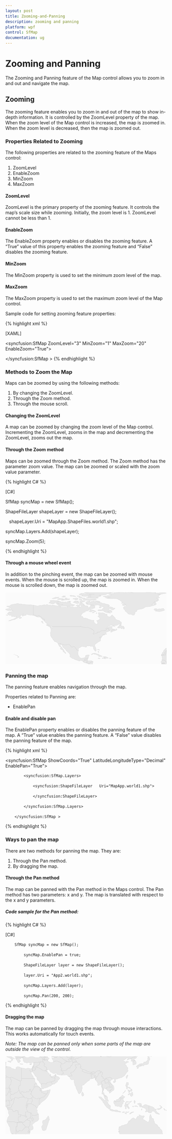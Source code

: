 ```yaml
---
layout: post
title: Zooming-and-Panning
description: zooming and panning
platform: wpf
control: SfMap
documentation: ug
---
```


# Zooming and Panning

The Zooming and Panning feature of the Map control allows you to zoom in and out and navigate the map.

## Zooming

The zooming feature enables you to zoom in and out of the map to show in-depth information. It is controlled by the ZoomLevel property of the map. When the zoom level of the Map control is increased, the map is zoomed in. When the zoom level is decreased, then the map is zoomed out.

### Properties Related to Zooming

The following properties are related to the zooming feature of the Maps control:

1. ZoomLevel
2. EnableZoom
3. MinZoom
4. MaxZoom

#### ZoomLevel

ZoomLevel is the primary property of the zooming feature. It controls the map’s scale size while zooming. Initially, the zoom level is 1. ZoomLevel cannot be less than 1.

#### EnableZoom

The EnableZoom property enables or disables the zooming feature. A “True” value of this property enables the zooming feature and “False” disables the zooming feature.

#### MinZoom

The MinZoom property is used to set the minimum zoom level of the map. 

####  MaxZoom

The MaxZoom property is used to set the maximum zoom level of the Map control.

Sample code for setting zooming feature properties:

{% highlight xml %}


[XAML]

<syncfusion:SfMap ZoomLevel="3" MinZoom="1" MaxZoom="20" EnableZoom="True">                

</syncfusion:SfMap >
{% endhighlight %}


### Methods to Zoom the Map

Maps can be zoomed by using the following methods:

1. By changing the ZoomLevel.
2. Through the Zoom method.
3. Through the mouse scroll.

#### Changing the ZoomLevel

A map can be zoomed by changing the zoom level of the Map control. Incrementing the ZoomLevel, zooms in the map and decrementing the ZoomLevel, zooms out the map.

#### Through the Zoom method

Maps can be zoomed through the Zoom method. The Zoom method has the parameter zoom value. The map can be zoomed or scaled with the zoom value parameter.

{% highlight C# %}

[C#]   

   SfMap syncMap = new SfMap();

   ShapeFileLayer shapeLayer = new ShapeFileLayer();

   shapeLayer.Uri = "MapApp.ShapeFiles.world1.shp";

   syncMap.Layers.Add(shapeLayer);

   syncMap.Zoom(5);

{% endhighlight %}

#### Through a mouse wheel event

In addition to the pinching event, the map can be zoomed with mouse events.  When the mouse is scrolled up, the map is zoomed in. When the mouse is scrolled down, the map is zoomed out.

![](Zooming-and-Panning_images/Zooming-and-Panning_img1.png)



### Panning the map

The panning feature enables navigation through the map.

Properties related to Panning are:

* EnablePan

#### Enable and disable pan

The EnablePan property enables or disables the panning feature of the map. A “True” value enables the panning feature. A “False” value disables the panning feature of the map.

{% highlight xml %}


<syncfusion:SfMap ShowCoords="True" LatitudeLongitudeType="Decimal" EnablePan="True">         

            <syncfusion:SfMap.Layers>

                <syncfusion:ShapeFileLayer   Uri="MapApp.world1.shp">                    

                </syncfusion:ShapeFileLayer>

            </syncfusion:SfMap.Layers>

        </syncfusion:SfMap >
{% endhighlight %}


### Ways to pan the map

There are two methods for panning the map. They are:

1. Through the Pan method.
2. By dragging the map.

#### Through the Pan method

The map can be panned with the Pan method in the Maps control. The Pan method has two parameters: x and y.  The map is translated with respect to the x and y parameters.

##### Code sample for the Pan method:

{% highlight C# %}

[C#]   

        SfMap syncMap = new SfMap();

            syncMap.EnablePan = true;

            ShapeFileLayer layer = new ShapeFileLayer();

            layer.Uri = "App2.world1.shp";

            syncMap.Layers.Add(layer);

            syncMap.Pan(200, 200);
{% endhighlight %}


#### Dragging the map

The map can be panned by dragging the map through mouse interactions. This works automatically for touch events.

 _Note: The map can be panned only when some parts of the map are outside the view of the control._

![](Zooming-and-Panning_images/Zooming-and-Panning_img2.png)


